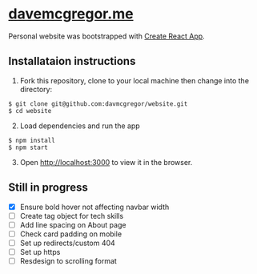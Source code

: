# [davemcgregor.me](www.davemcgregor.me)

Personal website was bootstrapped with [Create React App](https://github.com/facebook/create-react-app).

## Installataion instructions

1. Fork this repository, clone to your local machine then change into the directory:
```
$ git clone git@github.com:davmcgregor/website.git
$ cd website
```
2. Load dependencies and run the app 
```
$ npm install
$ npm start
```
3. Open [http://localhost:3000](http://localhost:3000) to view it in the browser.

## Still in progress

- [x] Ensure bold hover not affecting navbar width
- [ ] Create tag object for tech skills
- [ ] Add line spacing on About page
- [ ] Check card padding on mobile
- [ ] Set up redirects/custom 404
- [ ] Set up https
- [ ] Resdesign to scrolling format
